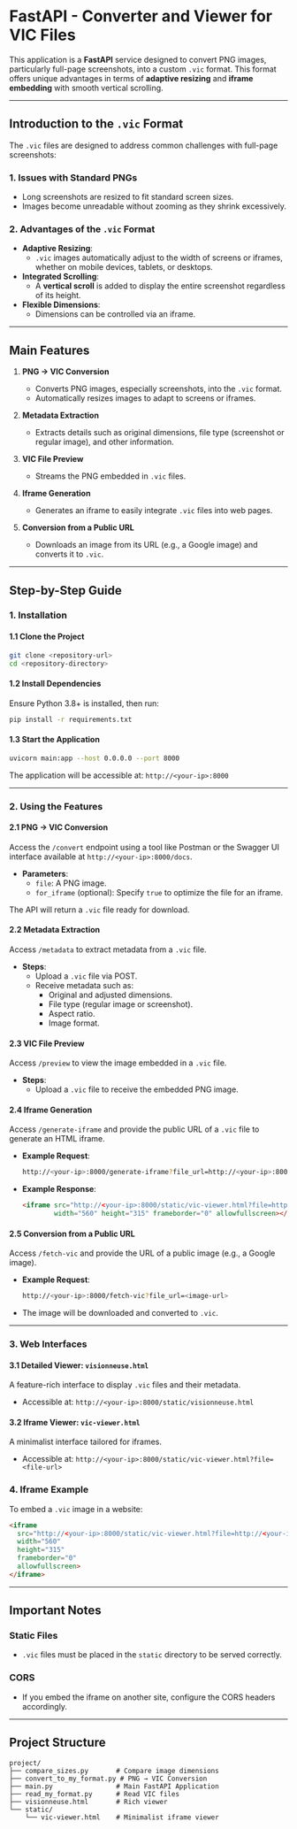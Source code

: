 # **FastAPI - Converter and Viewer for VIC Files**

This application is a **FastAPI** service designed to convert PNG images, particularly full-page screenshots, into a custom `.vic` format. This format offers unique advantages in terms of **adaptive resizing** and **iframe embedding** with smooth vertical scrolling.

---

## **Introduction to the `.vic` Format**

The `.vic` files are designed to address common challenges with full-page screenshots:

### **1. Issues with Standard PNGs**
- Long screenshots are resized to fit standard screen sizes.
- Images become unreadable without zooming as they shrink excessively.

### **2. Advantages of the `.vic` Format**
- **Adaptive Resizing**:
  - `.vic` images automatically adjust to the width of screens or iframes, whether on mobile devices, tablets, or desktops.
- **Integrated Scrolling**:
  - A **vertical scroll** is added to display the entire screenshot regardless of its height.
- **Flexible Dimensions**:
  - Dimensions can be controlled via an iframe.

---

## **Main Features**

1. **PNG → VIC Conversion**
   - Converts PNG images, especially screenshots, into the `.vic` format.
   - Automatically resizes images to adapt to screens or iframes.

2. **Metadata Extraction**
   - Extracts details such as original dimensions, file type (screenshot or regular image), and other information.

3. **VIC File Preview**
   - Streams the PNG embedded in `.vic` files.

4. **Iframe Generation**
   - Generates an iframe to easily integrate `.vic` files into web pages.

5. **Conversion from a Public URL**
   - Downloads an image from its URL (e.g., a Google image) and converts it to `.vic`.

---

## **Step-by-Step Guide**

### **1. Installation**

#### **1.1 Clone the Project**
```bash
git clone <repository-url>
cd <repository-directory>
```

#### **1.2 Install Dependencies**
Ensure Python 3.8+ is installed, then run:
```bash
pip install -r requirements.txt
```

#### **1.3 Start the Application**
```bash
uvicorn main:app --host 0.0.0.0 --port 8000
```
The application will be accessible at: `http://<your-ip>:8000`

---

### **2. Using the Features**

#### **2.1 PNG → VIC Conversion**
Access the `/convert` endpoint using a tool like Postman or the Swagger UI interface available at `http://<your-ip>:8000/docs`.

- **Parameters**:
  - `file`: A PNG image.
  - `for_iframe` (optional): Specify `true` to optimize the file for an iframe.

The API will return a `.vic` file ready for download.

#### **2.2 Metadata Extraction**
Access `/metadata` to extract metadata from a `.vic` file.

- **Steps**:
  - Upload a `.vic` file via POST.
  - Receive metadata such as:
    - Original and adjusted dimensions.
    - File type (regular image or screenshot).
    - Aspect ratio.
    - Image format.

#### **2.3 VIC File Preview**
Access `/preview` to view the image embedded in a `.vic` file.

- **Steps**:
  - Upload a `.vic` file to receive the embedded PNG image.

#### **2.4 Iframe Generation**
Access `/generate-iframe` and provide the public URL of a `.vic` file to generate an HTML iframe.

- **Example Request**:
  ```bash
  http://<your-ip>:8000/generate-iframe?file_url=http://<your-ip>:8000/static/sample.vic
  ```
- **Example Response**:
  ```html
  <iframe src="http://<your-ip>:8000/static/vic-viewer.html?file=http://<your-ip>:8000/static/sample.vic"
          width="560" height="315" frameborder="0" allowfullscreen></iframe>
  ```

#### **2.5 Conversion from a Public URL**
Access `/fetch-vic` and provide the URL of a public image (e.g., a Google image).

- **Example Request**:
  ```bash
  http://<your-ip>:8000/fetch-vic?file_url=<image-url>
  ```
- The image will be downloaded and converted to `.vic`.

---

### **3. Web Interfaces**

#### **3.1 Detailed Viewer: `visionneuse.html`**
A feature-rich interface to display `.vic` files and their metadata.
- Accessible at: `http://<your-ip>:8000/static/visionneuse.html`

#### **3.2 Iframe Viewer: `vic-viewer.html`**
A minimalist interface tailored for iframes.
- Accessible at: `http://<your-ip>:8000/static/vic-viewer.html?file=<file-url>`

### **4. Iframe Example**

To embed a `.vic` image in a website:
```html
<iframe
  src="http://<your-ip>:8000/static/vic-viewer.html?file=http://<your-ip>:8000/static/sample.vic"
  width="560"
  height="315"
  frameborder="0"
  allowfullscreen>
</iframe>
```

---

## **Important Notes**

### **Static Files**
- `.vic` files must be placed in the `static` directory to be served correctly.

### **CORS**
- If you embed the iframe on another site, configure the CORS headers accordingly.

---

## **Project Structure**

```plaintext
project/
├── compare_sizes.py       # Compare image dimensions
├── convert_to_my_format.py # PNG → VIC Conversion
├── main.py                # Main FastAPI Application
├── read_my_format.py      # Read VIC files
├── visionneuse.html       # Rich viewer
└── static/
    └── vic-viewer.html    # Minimalist iframe viewer
```